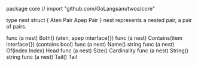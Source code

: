 package core // import "github.com/GoLangsam/twos/core"

type nest struct {
	Aten Pair
	Apep Pair
}
    nest represents a nested pair, a pair of pairs.


func (a nest) Both() (aten, apep interface{})
func (a nest) Contains(item interface{}) (contains bool)
func (a nest) Name() string
func (a nest) Of(index Index) Head
func (a nest) Size() Cardinality
func (a nest) String() string
func (a nest) Tail() Tail

